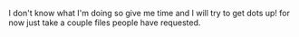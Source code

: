 I don't know what I'm doing so give me time and I will try to get dots up! for now just take a couple files people have requested.
